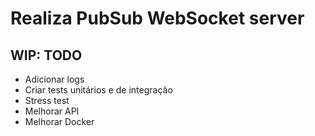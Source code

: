 # Realiza PubSub WebSocket server 

## WIP: TODO

- Adicionar logs
- Criar tests unitários e de integração
- Stress test
- Melhorar API
- Melhorar Docker